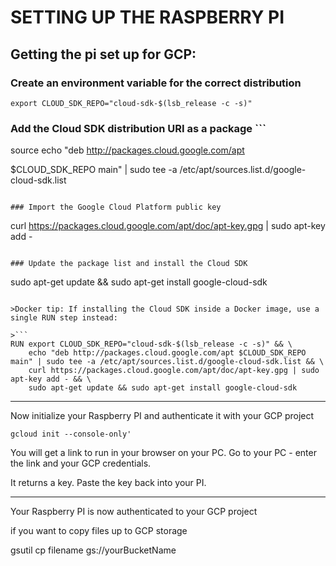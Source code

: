 # SETTING UP THE RASPBERRY PI 


## Getting the pi set up for GCP:


### Create an environment variable for the correct distribution
```
export CLOUD_SDK_REPO="cloud-sdk-$(lsb_release -c -s)"
```

### Add the Cloud SDK distribution URI as a package ```
source
echo "deb http://packages.cloud.google.com/apt 

$CLOUD_SDK_REPO main" | sudo tee -a /etc/apt/sources.list.d/google-cloud-sdk.list
```

### Import the Google Cloud Platform public key
```
curl https://packages.cloud.google.com/apt/doc/apt-key.gpg | sudo apt-key add -
```

### Update the package list and install the Cloud SDK
```
sudo apt-get update && sudo apt-get install google-cloud-sdk
```

>Docker tip: If installing the Cloud SDK inside a Docker image, use a single RUN step instead:

>```
RUN export CLOUD_SDK_REPO="cloud-sdk-$(lsb_release -c -s)" && \
    echo "deb http://packages.cloud.google.com/apt $CLOUD_SDK_REPO main" | sudo tee -a /etc/apt/sources.list.d/google-cloud-sdk.list && \
    curl https://packages.cloud.google.com/apt/doc/apt-key.gpg | sudo apt-key add - && \
    sudo apt-get update && sudo apt-get install google-cloud-sdk
```

---
Now initialize your Raspberry PI and authenticate it with your GCP project

```
gcloud init --console-only'
```

You will get a link to run in your browser on your PC.   Go to your PC - enter the link and your GCP credentials. 

It returns a key.   Paste the key back into your PI.

----
Your Raspberry PI is now authenticated to your GCP project

if you want to copy files up to  GCP storage

gsutil cp filename gs://yourBucketName




